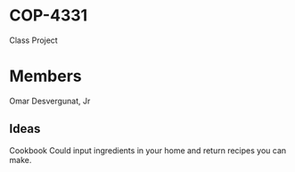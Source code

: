 # COP-4331
Class Project

# Members
Omar Desvergunat, Jr

Ideas
---------
Cookbook
  Could input ingredients in your home and return recipes you can make.
